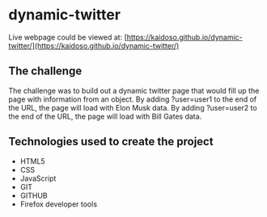 # dynamic-twitter

Live webpage could be viewed at: [https://kaidoso.github.io/dynamic-twitter/](https://kaidoso.github.io/dynamic-twitter/)

## The challenge

The challenge was to build out a dynamic twitter page that would fill up the page with information from an object.
By adding ?user=user1 to the end of the URL, the page will load with Elon Musk data.
By adding ?user=user2 to the end of the URL, the page will load with Bill Gates data.

## Technologies used to create the project 

<ul>
<li>HTML5</li>
<li>CSS</li>
<li>JavaScript</li>
<li>GIT</li>
<li>GITHUB</li>
<li>Firefox developer tools</li>
</ul>